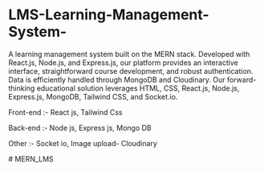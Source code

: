 # LMS-Learning-Management-System-
A learning management system built on the MERN stack. Developed with React.js, Node.js, and Express.js, our platform provides an interactive interface, straightforward course development, and robust authentication. Data is efficiently handled through MongoDB and Cloudinary. Our forward-thinking educational solution leverages HTML, CSS, React.js, Node.js, Express.js, MongoDB, Tailwind CSS, and Socket.io.



 Front-end :-
 React js,
 Tailwind Css
 
 
 Back-end :-
 Node js,
 Express js,
 Mongo DB

 Other :-
 Socket io,
 Image upload- Cloudinary

 


#   M E R N _ L M S  
 